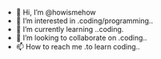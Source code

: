 - 👋 Hi, I’m @howismehow
- 👀 I’m interested in .coding/programming..
- 🌱 I’m currently learning ..coding.
- 💞️ I’m looking to collaborate on .coding..
- 📫 How to reach me .to learn coding..

<!---
howismehow/howismehow is a ✨ special ✨ repository because its `README.md` (this file) appears on your GitHub profile.
You can click the Preview link to take a look at your changes.
--->

